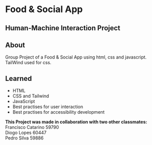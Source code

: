 # Food & Social App

## Human-Machine Interaction Project

## About

Group Project of a Food & Social App using html, css and javascript.
TailWind used for css.

## Learned
 - HTML
 - CSS and Tailwind
 - JavaScript
 - Best practises for user interaction
 - Best practises for accessibility development 

**This Project was made in collaboration with two other classmates:**<br>
Francisco Catarino 59790 <br>
Diogo Lopes 60447<br>
Pedro Silva 59886<br>
